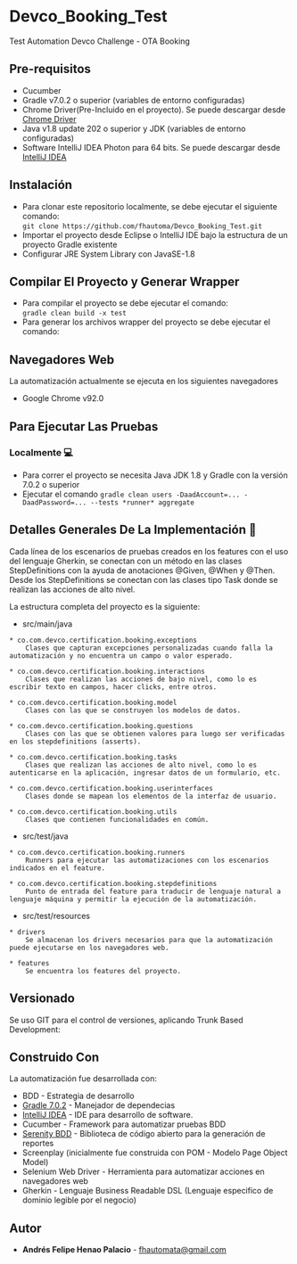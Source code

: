 # Devco_Booking_Test
Test Automation Devco Challenge - OTA Booking

## Pre-requisitos
- Cucumber
- Gradle v7.0.2 o superior (variables de entorno configuradas)
- Chrome Driver(Pre-Incluido en el proyecto). Se puede descargar desde [Chrome Driver](https://www.nuget.org/packages/Selenium.Chrome.WebDriver/2.39.0)
- Java v1.8 update 202 o superior y JDK (variables de entorno configuradas)
- Software IntelliJ IDEA Photon para 64 bits. Se puede descargar desde
  [IntelliJ IDEA](https://www.jetbrains.com/es-es/idea/download/#section=windows)

## Instalación
- Para clonar este repositorio localmente, se debe ejecutar el siguiente comando:  
  ```git clone https://github.com/fhautoma/Devco_Booking_Test.git ```
- Importar el proyecto desde Eclipse o IntelliJ IDE bajo la estructura de un proyecto Gradle existente
- Configurar JRE System Library con JavaSE-1.8

## Compilar El Proyecto y Generar Wrapper
- Para compilar el proyecto se debe ejecutar el comando:  
  ```gradle clean build -x test```
- Para generar los archivos wrapper del proyecto se debe ejecutar el comando:  

## Navegadores Web
La automatización actualmente se ejecuta en los siguientes navegadores
- Google Chrome v92.0

## Para Ejecutar Las Pruebas

### Localmente :computer:
- Para correr el proyecto se necesita Java JDK 1.8 y Gradle con la versión 7.0.2 o superior
- Ejecutar el comando ```gradle clean users -DaadAccount=... -DaadPassword=... --tests *runner* aggregate```

    
## Detalles Generales De La Implementación :file_folder:
Cada línea de los escenarios de pruebas creados en los features con el uso del lenguaje Gherkin, se conectan con un método en las clases StepDefinitions con la ayuda de anotaciones @Given, @When y @Then.  
Desde los StepDefinitions se conectan con las clases tipo Task donde se realizan las acciones de alto nivel.

La estructura completa del proyecto es la siguiente:

* src/main/java
``` 
* co.com.devco.certification.booking.exceptions
    Clases que capturan excepciones personalizadas cuando falla la automatización y no encuentra un campo o valor esperado.

* co.com.devco.certification.booking.interactions
    Clases que realizan las acciones de bajo nivel, como lo es escribir texto en campos, hacer clicks, entre otros.

* co.com.devco.certification.booking.model
    Clases con las que se construyen los modelos de datos.

* co.com.devco.certification.booking.questions
    Clases con las que se obtienen valores para luego ser verificadas en los stepdefinitions (asserts).  

* co.com.devco.certification.booking.tasks
    Clases que realizan las acciones de alto nivel, como lo es autenticarse en la aplicación, ingresar datos de un formulario, etc.    

* co.com.devco.certification.booking.userinterfaces
    Clases donde se mapean los elementos de la interfaz de usuario.

* co.com.devco.certification.booking.utils
    Clases que contienen funcionalidades en común.
```

* src/test/java
```
* co.com.devco.certification.booking.runners
    Runners para ejecutar las automatizaciones con los escenarios indicados en el feature. 

* co.com.devco.certification.booking.stepdefinitions
    Punto de entrada del feature para traducir de lenguaje natural a lenguaje máquina y permitir la ejecución de la automatización.
```

* src/test/resources
```
* drivers
    Se almacenan los drivers necesarios para que la automatización puede ejecutarse en los navegadores web.

* features
    Se encuentra los features del proyecto.
```

## Versionado
Se uso GIT para el control de versiones, aplicando Trunk Based Development:

## Construido Con

La automatización fue desarrollada con:
* BDD - Estrategia de desarrollo
* [Gradle 7.0.2](https://gradle.org/install/) - Manejador de dependecias
* [IntelliJ IDEA](https://www.jetbrains.com/es-es/idea/download/#section=windows) - IDE para desarrollo de software.
* Cucumber - Framework para automatizar pruebas BDD
* [Serenity BDD](https://www.thucydides.info/#/) - Biblioteca de código abierto para la generación de reportes
* Screenplay (inicialmente fue construida con POM - Modelo Page Object Model)
* Selenium Web Driver - Herramienta para  automatizar acciones en navegadores web
* Gherkin - Lenguaje Business Readable DSL (Lenguaje especifico de dominio legible por el negocio)

## Autor

* **Andrés Felipe Henao Palacio** - fhautomata@gmail.com
